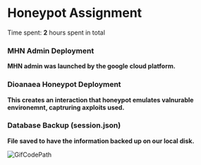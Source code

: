 # Honeypot Assignment

Time spent: **2** hours spent in total

### MHN Admin Deployment
**MHN admin was launched by the google cloud platform.**

### Dioanaea Honeypot Deployment
**This creates an interaction that honeypot emulates valnurable environemnt, captruring axploits used.**
### Database Backup (session.json) 
**File saved to have the information backed up on our local disk.**

![GifCodePath](https://user-images.githubusercontent.com/78370129/165710321-1d990b50-fcd4-433a-b591-15dea21c839b.gif)
